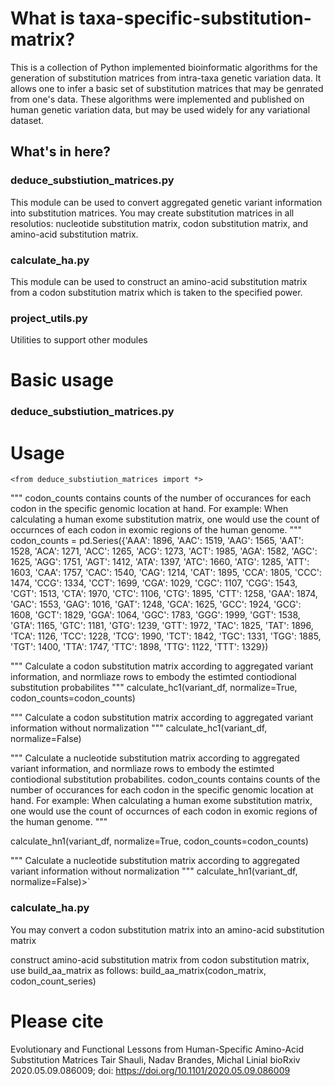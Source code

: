 # What is taxa-specific-substitution-matrix?
This is a collection of Python implemented bioinformatic algorithms for the generation of substitution matrices from intra-taxa genetic variation data. It allows one to infer a basic set of substitution matrices that may be genrated from one's data. These algorithms were implemented and published on human genetic variation data, but may be used widely for any variational dataset.

## What's in here?
### deduce_substiution_matrices.py
This module can be used to convert aggregated genetic variant information into substitution matrices. You may create substitution matrices in all resolutios: nucleotide substitution matrix, codon substitution matrix, and amino-acid substitution matrix.

### calculate_ha.py
This module can be used to construct an amino-acid substitution matrix from a codon substitution matrix which is taken to the specified power.

### project_utils.py
Utilities to support other modules

# Basic usage

### deduce_substiution_matrices.py
# Usage

`<from deduce_substiution_matrices import *>`

"""
  codon_counts contains counts of the number of occurances for each 
  codon in the specific genomic location at hand. For example: When calculating 
  a human exome substitution matrix, one would use the count of occurnces of each 
  codon in exomic regions of the human genome.
"""
codon_counts = pd.Series({'AAA': 1896,
                          'AAC': 1519,
                          'AAG': 1565,
                          'AAT': 1528,
                          'ACA': 1271,
                          'ACC': 1265,
                          'ACG': 1273,
                          'ACT': 1985,
                          'AGA': 1582,
                          'AGC': 1625,
                          'AGG': 1751,
                          'AGT': 1412,
                          'ATA': 1397,
                          'ATC': 1660,
                          'ATG': 1285,
                          'ATT': 1603,
                          'CAA': 1757,
                          'CAC': 1540,
                          'CAG': 1214,
                          'CAT': 1895,
                          'CCA': 1805,
                          'CCC': 1474,
                          'CCG': 1334,
                          'CCT': 1699,
                          'CGA': 1029,
                          'CGC': 1107,
                          'CGG': 1543,
                          'CGT': 1513,
                          'CTA': 1970,
                          'CTC': 1106,
                          'CTG': 1895,
                          'CTT': 1258,
                          'GAA': 1874,
                          'GAC': 1553,
                          'GAG': 1016,
                          'GAT': 1248,
                          'GCA': 1625,
                          'GCC': 1924,
                          'GCG': 1608,
                          'GCT': 1829,
                          'GGA': 1064,
                          'GGC': 1783,
                          'GGG': 1999,
                          'GGT': 1538,
                          'GTA': 1165,
                          'GTC': 1181,
                          'GTG': 1239,
                          'GTT': 1972,
                          'TAC': 1825,
                          'TAT': 1896,
                          'TCA': 1126,
                          'TCC': 1228,
                          'TCG': 1990,
                          'TCT': 1842,
                          'TGC': 1331,
                          'TGG': 1885,
                          'TGT': 1400,
                          'TTA': 1747,
                          'TTC': 1898,
                          'TTG': 1122,
                          'TTT': 1329}) 

"""
  Calculate a codon substitution matrix according to aggregated variant 
  information, and normliaze rows to embody the estimted contiodional 
  substitution probabilites
"""
calculate_hc1(variant_df, normalize=True, codon_counts=codon_counts)

"""
  Calculate a codon substitution matrix according to aggregated variant 
  information without normalization
"""
calculate_hc1(variant_df, normalize=False)

"""
Calculate a nucleotide substitution matrix according to aggregated variant 
information, and normliaze rows to embody the estimted contiodional substitution 
probabilites. codon_counts contains counts of the number of occurances for each 
codon in the specific genomic location at hand. For example: When calculating 
a human exome substitution matrix, one would use the count of occurnces of each 
codon in exomic regions of the human genome.
"""

calculate_hn1(variant_df, normalize=True, codon_counts=codon_counts)

"""
  Calculate a nucleotide substitution matrix according to aggregated variant 
  information without normalization
"""
calculate_hn1(variant_df, normalize=False)>`

### calculate_ha.py
You may convert a codon substitution matrix into an amino-acid substitution matrix

construct amino-acid substitution matrix from codon substitution matrix, use build_aa_matrix as follows:
build_aa_matrix(codon_matrix, codon_count_series)

# Please cite 
Evolutionary and Functional Lessons from Human-Specific Amino-Acid Substitution Matrices
Tair Shauli, Nadav Brandes, Michal Linial
bioRxiv 2020.05.09.086009; doi: https://doi.org/10.1101/2020.05.09.086009
